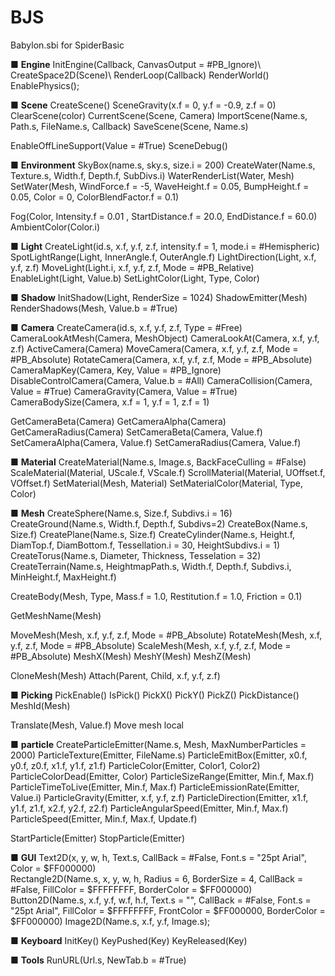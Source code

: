 # BJS
Babylon.sbi for SpiderBasic

■ **Engine**
InitEngine(Callback, CanvasOutput = #PB_Ignore)\\
CreateSpace2D(Scene)\\
RenderLoop(Callback)
RenderWorld()  
EnablePhysics();
  
■ **Scene**
CreateScene()
SceneGravity(x.f = 0, y.f = -0.9, z.f = 0)
ClearScene(color)
CurrentScene(Scene, Camera)
ImportScene(Name.s, Path.s, FileName.s, Callback)
SaveScene(Scene, Name.s)

EnableOffLineSupport(Value = #True) 
SceneDebug()
   
■ **Environment**
SkyBox(name.s, sky.s, size.i = 200)
CreateWater(Name.s, Texture.s, Width.f, Depth.f, SubDivs.i)
WaterRenderList(Water, Mesh)
SetWater(Mesh, WindForce.f = -5, WaveHeight.f = 0.05, BumpHeight.f = 0.05, Color = 0, ColorBlendFactor.f = 0.1)
  
Fog(Color, Intensity.f = 0.01 , StartDistance.f = 20.0, EndDistance.f = 60.0)
AmbientColor(Color.i)
  
■ **Light**
CreateLight(id.s, x.f, y.f, z.f, intensity.f = 1, mode.i = #Hemispheric)
SpotLightRange(Light, InnerAngle.f, OuterAngle.f)
LightDirection(Light, x.f, y.f, z.f)
MoveLight(Light.i, x.f, y.f, z.f, Mode = #PB_Relative)
EnableLight(Light, Value.b)
SetLightColor(Light, Type, Color)
  
■ **Shadow**
InitShadow(Light, RenderSize = 1024)
ShadowEmitter(Mesh)
RenderShadows(Mesh, Value.b = #True) 
 
■ **Camera** 
CreateCamera(id.s, x.f, y.f, z.f, Type = #Free)
CameraLookAtMesh(Camera, MeshObject)
CameraLookAt(Camera, x.f, y.f, z.f)
ActiveCamera(Camera)
MoveCamera(Camera, x.f, y.f, z.f, Mode = #PB_Absolute)
RotateCamera(Camera, x.f, y.f, z.f, Mode = #PB_Absolute)  
CameraMapKey(Camera, Key, Value = #PB_Ignore)
DisableControlCamera(Camera, Value.b = #All)
CameraCollision(Camera, Value = #True)
CameraGravity(Camera, Value = #True)
CameraBodySize(Camera, x.f = 1, y.f = 1, z.f = 1)
  
GetCameraBeta(Camera)
GetCameraAlpha(Camera)
GetCameraRadius(Camera)
SetCameraBeta(Camera, Value.f)
SetCameraAlpha(Camera, Value.f)
SetCameraRadius(Camera, Value.f)
  
■ **Material**
CreateMaterial(Name.s, Image.s, BackFaceCulling = #False)
ScaleMaterial(Material, UScale.f, VScale.f)
ScrollMaterial(Material, UOffset.f, VOffset.f)
SetMaterial(Mesh, Material)
SetMaterialColor(Material, Type, Color)
  
■ **Mesh**
CreateSphere(Name.s, Size.f, Subdivs.i = 16)  
CreateGround(Name.s, Width.f, Depth.f, Subdivs=2)
CreateBox(Name.s, Size.f)
CreatePlane(Name.s, Size.f)
CreateCylinder(Name.s, Height.f, DiamTop.f, DiamBottom.f, Tessellation.i = 30, HeightSubdivs.i = 1)
CreateTorus(Name.s, Diameter, Thickness, Tesselation = 32)
CreateTerrain(Name.s, HeightmapPath.s, Width.f, Depth.f, Subdivs.i, MinHeight.f, MaxHeight.f)

CreateBody(Mesh, Type, Mass.f = 1.0, Restitution.f = 1.0, Friction = 0.1)

GetMeshName(Mesh)
  
MoveMesh(Mesh, x.f, y.f, z.f, Mode = #PB_Absolute)
RotateMesh(Mesh, x.f, y.f, z.f, Mode = #PB_Absolute)
ScaleMesh(Mesh, x.f, y.f, z.f, Mode = #PB_Absolute)
MeshX(Mesh)
MeshY(Mesh)
MeshZ(Mesh)
  
CloneMesh(Mesh)
Attach(Parent, Child, x.f, y.f, z.f)
    
■ **Picking**
PickEnable()
IsPick()
PickX()
PickY()
PickZ()
PickDistance()
MeshId(Mesh)
  
Translate(Mesh, Value.f) Move mesh local
  
■ **particle**
CreateParticleEmitter(Name.s, Mesh, MaxNumberParticles = 2000) 
ParticleTexture(Emitter, FileName.s)
ParticleEmitBox(Emitter, x0.f, y0.f, z0.f, x1.f, y1.f, z1.f)
ParticleColor(Emitter, Color1, Color2)
ParticleColorDead(Emitter, Color)
ParticleSizeRange(Emitter, Min.f, Max.f)
ParticleTimeToLive(Emitter, Min.f, Max.f)
ParticleEmissionRate(Emitter, Value.i)
ParticleGravity(Emitter, x.f, y.f, z.f)
ParticleDirection(Emitter, x1.f, y1.f, z1.f, x2.f, y2.f, z2.f)
ParticleAngularSpeed(Emitter, Min.f, Max.f)
ParticleSpeed(Emitter, Min.f, Max.f, Update.f)
  
StartParticle(Emitter)
StopParticle(Emitter)
  
■ **GUI**
Text2D(x, y, w, h, Text.s, CallBack = #False, Font.s = "25pt Arial", Color = $FF000000) 	
Rectangle2D(Name.s, x, y, w, h, Radius = 6, BorderSize = 4, CallBack = #False, FillColor = $FFFFFFFF, BorderColor = $FF000000) 
Button2D(Name.s, x.f, y.f, w.f, h.f, Text.s = "", CallBack = #False, Font.s = "25pt Arial", FillColor = $FFFFFFFF, FrontColor = $FF000000, BorderColor = $FF000000)
Image2D(Name.s, x.f, y.f, Image.s);
  
■ **Keyboard**
InitKey()
KeyPushed(Key)
KeyReleased(Key)
  
■ **Tools**
RunURL(Url.s, NewTab.b = #True)

